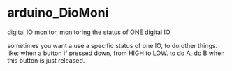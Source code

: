 # arduino_DioMoni
digital IO monitor, monitoring the status of ONE digital IO

sometimes you want a use a specific status of one IO, to do other things.
<br>
like: when a button if pressed down, from HIGH to LOW. to do A,
      do B when this button is just released.
      
